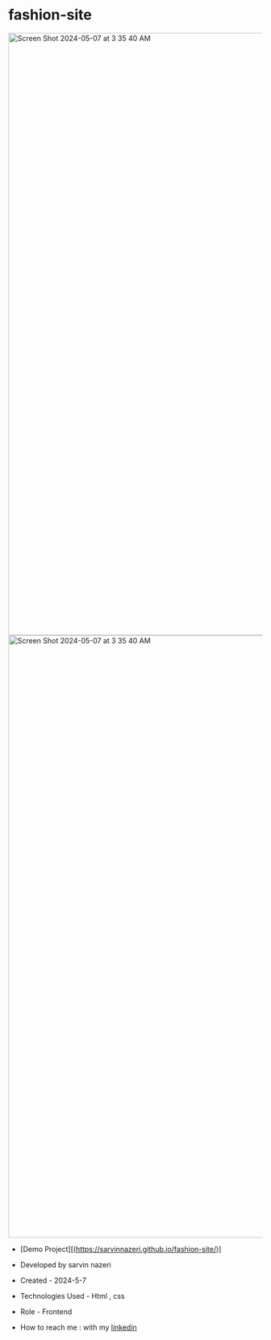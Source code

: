 # fashion-site

<img width="1194" alt="Screen Shot 2024-05-07 at 3 35 40 AM" src="https://github.com/sarvinnazeri/fashion-site/assets/166671712/d635f37f-9f76-46ad-b6bd-b84fb2b516dc">
<img width="1194" alt="Screen Shot 2024-05-07 at 3 35 40 AM" src="https://github.com/sarvinnazeri/fashion-site/assets/166671712/b5d77c8d-4c71-4657-adc4-54886d262574">

- [Demo Project][(https://sarvinnazeri.github.io/fashion-site/)]

- Developed by sarvin nazeri

- Created - 2024-5-7

- Technologies Used - Html , css 

- Role - Frontend

- How to reach me : with my [linkedin](https://www.linkedin.com/in/sarvin-nazeri)
